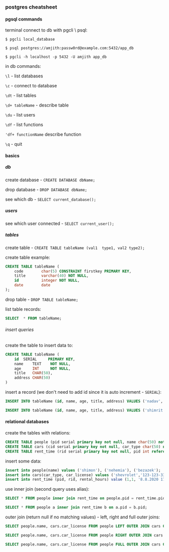### postgres cheatsheet

#### pgsql commands

terminal connect to db with pgcli \ psql:
``` 
$ pgcli local_database

$ psql postgres://amjith:passw0rd@example.com:5432/app_db

$ pgcli -h localhost -p 5432 -U amjith app_db
```

in db commands:

`\l` - list databases

`\c` - connect to database

`\dt` - list tables

`\d+ tableName` - describe table

`\du` - list users 

`\df` - list functions

`'df+ functionName` describe function

`\q` - quit

#### basics

##### db

create database - ```CREATE DATABASE dbName;``` 

drop database - ```DROP DATABASE dbName;```

see which db - ```SELECT current_database();```

##### users

see which user connected - ```SELECT current_user();```

##### tables

create table - ```CREATE TABLE tableName (val1  type1, val2 type2);```

create table example:
``` SQL
CREATE TABLE tableName (
    code        char(5) CONSTRAINT firstkey PRIMARY KEY,
    title       varchar(40) NOT NULL,
    id          integer NOT NULL,
    date        date
);
```

drop table - ```DROP TABLE tableName;```

list table records:

``` SQL
SELECT  * FROM tableName;
```

###### insert queries

create the table to insert data to:
``` SQL
CREATE TABLE tableName (
    id  SERIAL     PRIMARY KEY,
    name    TEXT    NOT NULL,
    age     INT     NOT NULL,
    title   CHAR(50),
    address CHAR(50)
)
```

insert a record (we don't need to add id since it is auto increment - `SERIAL`):

``` SQL
INSERT INTO tableName (id, name, age, title, address) VALUES ('nadav', 36, 'devops', 'nakatomi plaza | john mclain 12')

INSERT INTO tableName (id, name, age, title, address) VALUES ('shimrit', 42, 'mashachnaasa', 'beersheva'), ('yoram', 'gizbar', 72, 'sde-nehemia'), ('ishtvan', 40, 'midfield', 'beitar');
```

#### relational databases
create the tables with relations:
``` SQL
CREATE TABLE people (pid serial primary key not null, name char(50) not null);
CREATE TABLE cars (cid serial primary key not null, car_type char(50) not null, car_license text not null);
CREATE TABLE rent_time (rid serial primary key not null, pid int references people(pid), cid int references cars(cid), rental_hours char(50));
```
insert some data:
``` SQL
insert into people(name) values ('shimon'), ('nehemia'), ('bezazek');
insert into cars(car_type, car_license) values ('shevrolet','123-123-33'), ('renault', '123-124-44');
insert into rent_time (pid, rid, rental_hours) value (1,1, '8.8.2020 17:00 - 12.8.2020 18:00'), (2,1, '20.7.2020 11:00 - 22.7.2020 17:00);
```

use inner join (second query uses alias):
``` SQL
SELECT * FROM people inner join rent_time on people.pid = rent_time.pid;

SELECT * FROM people a inner join rent_time b on a.pid = b.pid;
```

outer join (return null if no matching values) - left, right and full outer joins:
``` SQL
SELECT people.name, cars.car_license FROM people LEFT OUTER JOIN cars ON people.pid = cars.cid;

SELECT people.name, cars.car_license FROM people RIGHT OUTER JOIN cars ON people.pid = cars.cid;

SELECT people.name, cars.car_license FROM people FULL OUTER JOIN cars ON people.pid = cars.cid;
```